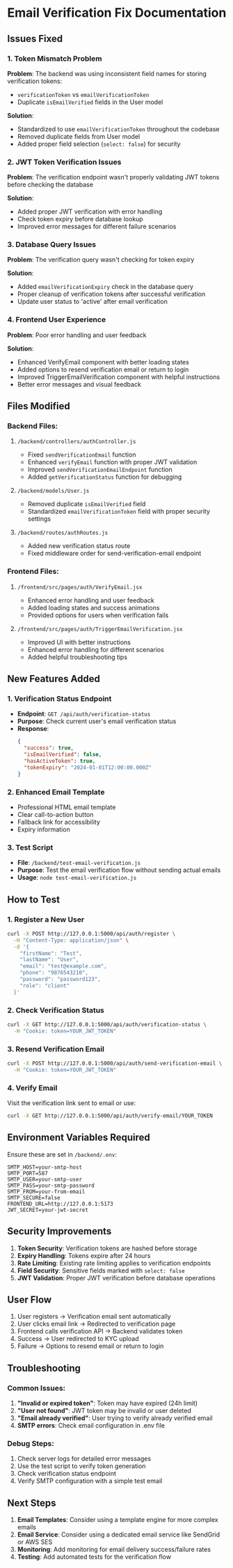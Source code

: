 # Email Verification Fix Documentation

## Issues Fixed

### 1. Token Mismatch Problem
**Problem**: The backend was using inconsistent field names for storing verification tokens:
- `verificationToken` vs `emailVerificationToken`
- Duplicate `isEmailVerified` fields in the User model

**Solution**: 
- Standardized to use `emailVerificationToken` throughout the codebase
- Removed duplicate fields from User model
- Added proper field selection (`select: false`) for security

### 2. JWT Token Verification Issues
**Problem**: The verification endpoint wasn't properly validating JWT tokens before checking the database

**Solution**:
- Added proper JWT verification with error handling
- Check token expiry before database lookup
- Improved error messages for different failure scenarios

### 3. Database Query Issues
**Problem**: The verification query wasn't checking for token expiry

**Solution**:
- Added `emailVerificationExpiry` check in the database query
- Proper cleanup of verification tokens after successful verification
- Update user status to 'active' after email verification

### 4. Frontend User Experience
**Problem**: Poor error handling and user feedback

**Solution**:
- Enhanced VerifyEmail component with better loading states
- Added options to resend verification email or return to login
- Improved TriggerEmailVerification component with helpful instructions
- Better error messages and visual feedback

## Files Modified

### Backend Files:
1. `/backend/controllers/authController.js`
   - Fixed `sendVerificationEmail` function
   - Enhanced `verifyEmail` function with proper JWT validation
   - Improved `sendVerificationEmailEndpoint` function
   - Added `getVerificationStatus` function for debugging

2. `/backend/models/User.js`
   - Removed duplicate `isEmailVerified` field
   - Standardized `emailVerificationToken` field with proper security settings

3. `/backend/routes/authRoutes.js`
   - Added new verification status route
   - Fixed middleware order for send-verification-email endpoint

### Frontend Files:
1. `/frontend/src/pages/auth/VerifyEmail.jsx`
   - Enhanced error handling and user feedback
   - Added loading states and success animations
   - Provided options for users when verification fails

2. `/frontend/src/pages/auth/TriggerEmailVerification.jsx`
   - Improved UI with better instructions
   - Enhanced error handling for different scenarios
   - Added helpful troubleshooting tips

## New Features Added

### 1. Verification Status Endpoint
- **Endpoint**: `GET /api/auth/verification-status`
- **Purpose**: Check current user's email verification status
- **Response**: 
  ```json
  {
    "success": true,
    "isEmailVerified": false,
    "hasActiveToken": true,
    "tokenExpiry": "2024-01-01T12:00:00.000Z"
  }
  ```

### 2. Enhanced Email Template
- Professional HTML email template
- Clear call-to-action button
- Fallback link for accessibility
- Expiry information

### 3. Test Script
- **File**: `/backend/test-email-verification.js`
- **Purpose**: Test the email verification flow without sending actual emails
- **Usage**: `node test-email-verification.js`

## How to Test

### 1. Register a New User
```bash
curl -X POST http://127.0.0.1:5000/api/auth/register \
  -H "Content-Type: application/json" \
  -d '{
    "firstName": "Test",
    "lastName": "User", 
    "email": "test@example.com",
    "phone": "9876543210",
    "password": "password123",
    "role": "client"
  }'
```

### 2. Check Verification Status
```bash
curl -X GET http://127.0.0.1:5000/api/auth/verification-status \
  -H "Cookie: token=YOUR_JWT_TOKEN"
```

### 3. Resend Verification Email
```bash
curl -X POST http://127.0.0.1:5000/api/auth/send-verification-email \
  -H "Cookie: token=YOUR_JWT_TOKEN"
```

### 4. Verify Email
Visit the verification link sent to email or use:
```bash
curl -X GET http://127.0.0.1:5000/api/auth/verify-email/YOUR_TOKEN
```

## Environment Variables Required

Ensure these are set in `/backend/.env`:
```env
SMTP_HOST=your-smtp-host
SMTP_PORT=587
SMTP_USER=your-smtp-user
SMTP_PASS=your-smtp-password
SMTP_FROM=your-from-email
SMTP_SECURE=false
FRONTEND_URL=http://127.0.0.1:5173
JWT_SECRET=your-jwt-secret
```

## Security Improvements

1. **Token Security**: Verification tokens are hashed before storage
2. **Expiry Handling**: Tokens expire after 24 hours
3. **Rate Limiting**: Existing rate limiting applies to verification endpoints
4. **Field Security**: Sensitive fields marked with `select: false`
5. **JWT Validation**: Proper JWT verification before database operations

## User Flow

1. User registers → Verification email sent automatically
2. User clicks email link → Redirected to verification page
3. Frontend calls verification API → Backend validates token
4. Success → User redirected to KYC upload
5. Failure → Options to resend email or return to login

## Troubleshooting

### Common Issues:
1. **"Invalid or expired token"**: Token may have expired (24h limit)
2. **"User not found"**: JWT token may be invalid or user deleted
3. **"Email already verified"**: User trying to verify already verified email
4. **SMTP errors**: Check email configuration in .env file

### Debug Steps:
1. Check server logs for detailed error messages
2. Use the test script to verify token generation
3. Check verification status endpoint
4. Verify SMTP configuration with a simple test email

## Next Steps

1. **Email Templates**: Consider using a template engine for more complex emails
2. **Email Service**: Consider using a dedicated email service like SendGrid or AWS SES
3. **Monitoring**: Add monitoring for email delivery success/failure rates
4. **Testing**: Add automated tests for the verification flow